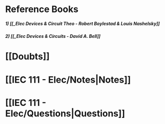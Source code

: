 # Reference Books
##### 1) [[_Elec Devices & Circuit Theo - Robert Boylestad & Louis Nashelsky]]
##### 2) [[_Elec Devices & Circuits - David A. Bell]]




# [[Doubts]]


# [[IEC 111 - Elec/Notes|Notes]]

# [[IEC 111 - Elec/Questions|Questions]]
